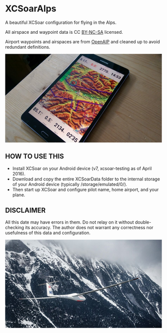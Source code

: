 # XCSoarAlps
A beautiful XCSoar configuration for flying in the Alps.

All airspace and waypoint data is CC [BY-NC-SA](http://creativecommons.org/licenses/by-nc-sa/3.0/) licensed.

Airport waypoints and airspaces are from [OpenAIP](http://www.openaip.net) and cleaned up to avoid redundant definitions.

![img](img/IMG_20160415_145311.jpg)

HOW TO USE THIS
---------------
- Install XCSoar on your Android device (v7, xcsoar-testing as of April 2016).
- Download and copy the entire XCSoarData folder to the internal storage of your Android device (typically /storage/emulated/0/).
- Then start up XCSoar and configure pilot name, home airport, and your plane.


DISCLAIMER
----------
All this date may have errors in them. Do not relay on it without double-checking its accuracy. The author does not warrant any correctness nor usefulness of this data and configuration.

![img](img/DSC01872-01.jpeg)
